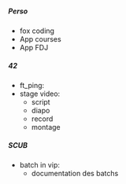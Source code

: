 ##### Perso
- fox coding
- App courses
- App FDJ

##### 42
- ft_ping:
- stage video:
	- script
	- diapo
	- record
	- montage
##### SCUB
- batch in vip:
	- documentation des batchs
